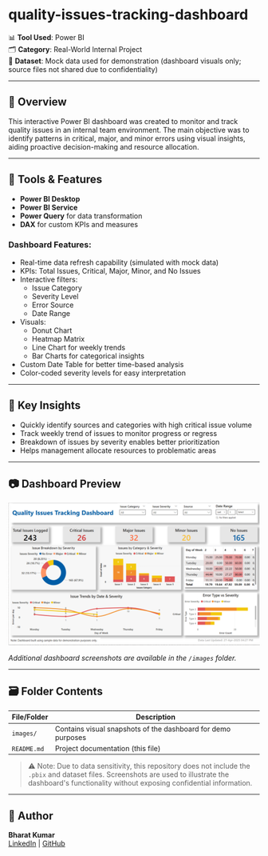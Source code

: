 # quality-issues-tracking-dashboard

📊 **Tool Used**: Power BI  
🗂️ **Category**: Real-World Internal Project  
📁 **Dataset**: Mock data used for demonstration (dashboard visuals only; source files not shared due to confidentiality)

---

## 📌 Overview

This interactive Power BI dashboard was created to monitor and track quality issues in an internal team environment. The main objective was to identify patterns in critical, major, and minor errors using visual insights, aiding proactive decision-making and resource allocation.

---

## 🔧 Tools & Features

- **Power BI Desktop**
- **Power BI Service**
- **Power Query** for data transformation
- **DAX** for custom KPIs and measures

### Dashboard Features:
- Real-time data refresh capability (simulated with mock data)
- KPIs: Total Issues, Critical, Major, Minor, and No Issues
- Interactive filters:
  - Issue Category
  - Severity Level
  - Error Source
  - Date Range
- Visuals:
  - Donut Chart
  - Heatmap Matrix
  - Line Chart for weekly trends
  - Bar Charts for categorical insights
- Custom Date Table for better time-based analysis
- Color-coded severity levels for easy interpretation

---

## 🧠 Key Insights

- Quickly identify sources and categories with high critical issue volume
- Track weekly trend of issues to monitor progress or regress
- Breakdown of issues by severity enables better prioritization
- Helps management allocate resources to problematic areas

---

## 📷 Dashboard Preview

![Dashboard Screenshot](Images/quality-dashboard-preview.png)

_Additional dashboard screenshots are available in the `/images` folder._

---

## 🗃️ Folder Contents

| File/Folder | Description |
|-------------|-------------|
| `images/` | Contains visual snapshots of the dashboard for demo purposes |
| `README.md` | Project documentation (this file) |

> ⚠️ Note: Due to data sensitivity, this repository does not include the `.pbix` and dataset files. Screenshots are used to illustrate the dashboard's functionality without exposing confidential information.

---

## 🔗 Author

**Bharat Kumar**  
[LinkedIn](https://www.linkedin.com/in/bharat-kumar-bh) | [GitHub](https://github.com/bharat1271)
